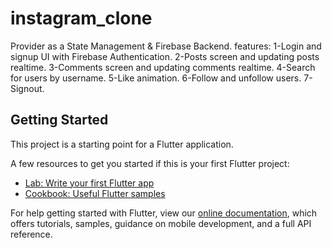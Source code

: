 # instagram_clone
Provider as a State Management & Firebase Backend.
features:
1-Login and signup UI with Firebase Authentication.
2-Posts screen and updating posts realtime.
3-Comments screen and updating comments realtime.
4-Search for users by username.
5-Like animation.
6-Follow and unfollow users.
7-Signout.


## Getting Started

This project is a starting point for a Flutter application.

A few resources to get you started if this is your first Flutter project:

- [Lab: Write your first Flutter app](https://flutter.dev/docs/get-started/codelab)
- [Cookbook: Useful Flutter samples](https://flutter.dev/docs/cookbook)

For help getting started with Flutter, view our
[online documentation](https://flutter.dev/docs), which offers tutorials,
samples, guidance on mobile development, and a full API reference.
